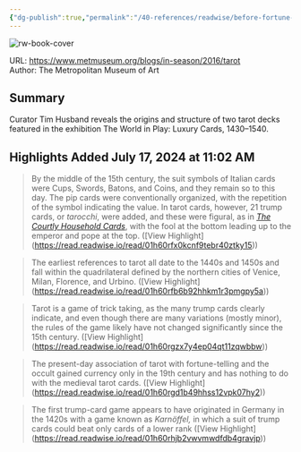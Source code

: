 ```yaml
---
{"dg-publish":true,"permalink":"/40-references/readwise/before-fortune-telling-the-history-and-structure-of-tarot-cards/","tags":["rw/articles"]}
---
```



![rw-book-cover](http://www.metmuseum.org/-/media/images/blogs/in-season/2016/world-in-play/post-6/queen-of-swords.jpg?sc_lang=en)

  

URL: <https://www.metmuseum.org/blogs/in-season/2016/tarot>  
Author: The Metropolitan Museum of Art

## Summary

Curator Tim Husband reveals the origins and structure of two tarot decks featured in the exhibition The World in Play: Luxury Cards, 1430–1540.

## Highlights Added July 17, 2024 at 11:02 AM

> By the middle of the 15th century, the suit symbols of Italian cards were Cups, Swords, Batons, and Coins, and they remain so to this day. The pip cards were conventionally organized, with the repetition of the symbol indicating the value. In tarot cards, however, 21 trump cards, or *tarocchi*, were added, and these were figural, as in *[The Courtly Household Cards](https://www.metmuseum.org/blogs/in-season/2016/hunt-and-house)*, with the fool at the bottom leading up to the emperor and pope at the top. ([View Highlight] (<https://read.readwise.io/read/01h60rfx0kcnf9tebr40ztky15>))

> The earliest references to tarot all date to the 1440s and 1450s and fall within the quadrilateral defined by the northern cities of Venice, Milan, Florence, and Urbino. ([View Highlight] (<https://read.readwise.io/read/01h60rfb6b92hhkm1r3pmgpy5a>))

> Tarot is a game of trick taking, as the many trump cards clearly indicate, and even though there are many variations (mostly minor), the rules of the game likely have not changed significantly since the 15th century. ([View Highlight] (<https://read.readwise.io/read/01h60rgzx7y4ep04qt11zqwbbw>))

> The present-day association of tarot with fortune-telling and the occult gained currency only in the 19th century and has nothing to do with the medieval tarot cards. ([View Highlight] (<https://read.readwise.io/read/01h60rgd1b49hhss12vpk07hy2>))

> The first trump-card game appears to have originated in Germany in the 1420s with a game known as *Karnöffel,* in which a suit of trump cards could beat only cards of a lower rank ([View Highlight] (<https://read.readwise.io/read/01h60rhjb2vwvmwdfdb4gravjp>))
